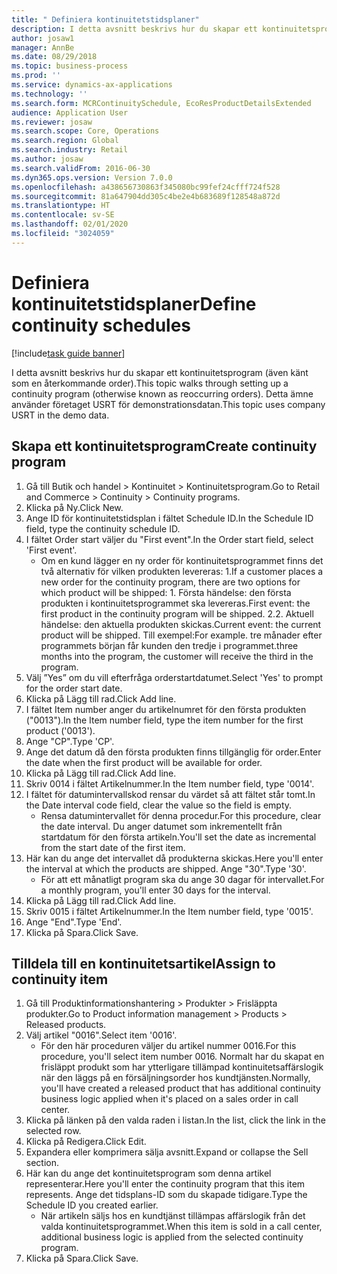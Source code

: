 ```yaml
---
title: " Definiera kontinuitetstidsplaner"
description: I detta avsnitt beskrivs hur du skapar ett kontinuitetsprogram (även känt som en återkommande order).
author: josaw1
manager: AnnBe
ms.date: 08/29/2018
ms.topic: business-process
ms.prod: ''
ms.service: dynamics-ax-applications
ms.technology: ''
ms.search.form: MCRContinuitySchedule, EcoResProductDetailsExtended
audience: Application User
ms.reviewer: josaw
ms.search.scope: Core, Operations
ms.search.region: Global
ms.search.industry: Retail
ms.author: josaw
ms.search.validFrom: 2016-06-30
ms.dyn365.ops.version: Version 7.0.0
ms.openlocfilehash: a438656730863f345080bc99fef24cfff724f528
ms.sourcegitcommit: 81a647904dd305c4be2e4b683689f128548a872d
ms.translationtype: HT
ms.contentlocale: sv-SE
ms.lasthandoff: 02/01/2020
ms.locfileid: "3024059"
---
```

# <a name="define-continuity-schedules"></a><span data-ttu-id="ededc-103"> Definiera kontinuitetstidsplaner</span><span class="sxs-lookup"><span data-stu-id="ededc-103">Define continuity schedules</span></span>

[!include[task guide banner](../includes/task-guide-banner.md)]

<span data-ttu-id="ededc-104">I detta avsnitt beskrivs hur du skapar ett kontinuitetsprogram (även känt som en återkommande order).</span><span class="sxs-lookup"><span data-stu-id="ededc-104">This topic walks through setting up a continuity program (otherwise known as reoccurring orders).</span></span> <span data-ttu-id="ededc-105">Detta ämne använder företaget USRT för demonstrationsdatan.</span><span class="sxs-lookup"><span data-stu-id="ededc-105">This topic uses company USRT in the demo data.</span></span>


## <a name="create-continuity-program"></a><span data-ttu-id="ededc-106">Skapa ett kontinuitetsprogram</span><span class="sxs-lookup"><span data-stu-id="ededc-106">Create continuity program</span></span>
1. <span data-ttu-id="ededc-107">Gå till Butik och handel > Kontinuitet > Kontinuitetsprogram.</span><span class="sxs-lookup"><span data-stu-id="ededc-107">Go to Retail and Commerce > Continuity > Continuity programs.</span></span>
2. <span data-ttu-id="ededc-108">Klicka på Ny.</span><span class="sxs-lookup"><span data-stu-id="ededc-108">Click New.</span></span>
3. <span data-ttu-id="ededc-109">Ange ID för kontinuitetstidsplan i fältet Schedule ID.</span><span class="sxs-lookup"><span data-stu-id="ededc-109">In the Schedule ID field, type the continuity schedule ID.</span></span>
4. <span data-ttu-id="ededc-110">I fältet Order start väljer du "First event".</span><span class="sxs-lookup"><span data-stu-id="ededc-110">In the Order start field, select 'First event'.</span></span>
    * <span data-ttu-id="ededc-111">Om en kund lägger en ny order för kontinuitetsprogrammet finns det två alternativ för vilken produkten levereras: 1.</span><span class="sxs-lookup"><span data-stu-id="ededc-111">If a customer places a new order for the continuity program, there are two options for which product will be shipped:  1.</span></span> <span data-ttu-id="ededc-112">Första händelse: den första produkten i kontinuitetsprogrammet ska levereras.</span><span class="sxs-lookup"><span data-stu-id="ededc-112">First event: the first product in the continuity program will be shipped.</span></span>  <span data-ttu-id="ededc-113">2.</span><span class="sxs-lookup"><span data-stu-id="ededc-113">2.</span></span> <span data-ttu-id="ededc-114">Aktuell händelse: den aktuella produkten skickas.</span><span class="sxs-lookup"><span data-stu-id="ededc-114">Current event: the current product will be shipped.</span></span> <span data-ttu-id="ededc-115">Till exempel:</span><span class="sxs-lookup"><span data-stu-id="ededc-115">For example.</span></span> <span data-ttu-id="ededc-116">tre månader efter programmets början får kunden den tredje i programmet.</span><span class="sxs-lookup"><span data-stu-id="ededc-116">three months into the program, the customer will receive the third in the program.</span></span>  
5. <span data-ttu-id="ededc-117">Välj ”Yes” om du vill efterfråga orderstartdatumet.</span><span class="sxs-lookup"><span data-stu-id="ededc-117">Select 'Yes' to prompt for the order start date.</span></span>
6. <span data-ttu-id="ededc-118">Klicka på Lägg till rad.</span><span class="sxs-lookup"><span data-stu-id="ededc-118">Click Add line.</span></span>
7. <span data-ttu-id="ededc-119">I fältet Item number anger du artikelnumret för den första produkten ("0013").</span><span class="sxs-lookup"><span data-stu-id="ededc-119">In the Item number field, type the item number for the first product ('0013').</span></span>
8. <span data-ttu-id="ededc-120">Ange "CP".</span><span class="sxs-lookup"><span data-stu-id="ededc-120">Type 'CP'.</span></span>
9. <span data-ttu-id="ededc-121">Ange det datum då den första produkten finns tillgänglig för order.</span><span class="sxs-lookup"><span data-stu-id="ededc-121">Enter the date when the first product will be available for order.</span></span>
10. <span data-ttu-id="ededc-122">Klicka på Lägg till rad.</span><span class="sxs-lookup"><span data-stu-id="ededc-122">Click Add line.</span></span>
11. <span data-ttu-id="ededc-123">Skriv 0014 i fältet Artikelnummer.</span><span class="sxs-lookup"><span data-stu-id="ededc-123">In the Item number field, type '0014'.</span></span>
12. <span data-ttu-id="ededc-124">I fältet för datumintervallskod rensar du värdet så att fältet står tomt.</span><span class="sxs-lookup"><span data-stu-id="ededc-124">In the Date interval code field, clear the value so the field is empty.</span></span>
    * <span data-ttu-id="ededc-125">Rensa datumintervallet för denna procedur.</span><span class="sxs-lookup"><span data-stu-id="ededc-125">For this procedure, clear the date interval.</span></span> <span data-ttu-id="ededc-126">Du anger datumet som inkrementellt från startdatum för den första artikeln.</span><span class="sxs-lookup"><span data-stu-id="ededc-126">You'll set the date as incremental from the start date of the first item.</span></span>  
13. <span data-ttu-id="ededc-127">Här kan du ange det intervallet då produkterna skickas.</span><span class="sxs-lookup"><span data-stu-id="ededc-127">Here you'll enter the interval at which the products are shipped.</span></span> <span data-ttu-id="ededc-128">Ange "30".</span><span class="sxs-lookup"><span data-stu-id="ededc-128">Type '30'.</span></span>
    * <span data-ttu-id="ededc-129">För att ett månatligt program ska du ange 30 dagar för intervallet.</span><span class="sxs-lookup"><span data-stu-id="ededc-129">For a monthly program, you'll enter 30 days for the interval.</span></span>  
14. <span data-ttu-id="ededc-130">Klicka på Lägg till rad.</span><span class="sxs-lookup"><span data-stu-id="ededc-130">Click Add line.</span></span>
15. <span data-ttu-id="ededc-131">Skriv 0015 i fältet Artikelnummer.</span><span class="sxs-lookup"><span data-stu-id="ededc-131">In the Item number field, type '0015'.</span></span>
16. <span data-ttu-id="ededc-132">Ange "End".</span><span class="sxs-lookup"><span data-stu-id="ededc-132">Type 'End'.</span></span>
17. <span data-ttu-id="ededc-133">Klicka på Spara.</span><span class="sxs-lookup"><span data-stu-id="ededc-133">Click Save.</span></span>

## <a name="assign-to-continuity-item"></a><span data-ttu-id="ededc-134">Tilldela till en kontinuitetsartikel</span><span class="sxs-lookup"><span data-stu-id="ededc-134">Assign to continuity item</span></span>
1. <span data-ttu-id="ededc-135">Gå till Produktinformationshantering > Produkter > Frisläppta produkter.</span><span class="sxs-lookup"><span data-stu-id="ededc-135">Go to Product information management > Products > Released products.</span></span>
2. <span data-ttu-id="ededc-136">Välj artikel "0016".</span><span class="sxs-lookup"><span data-stu-id="ededc-136">Select item '0016'.</span></span>
    * <span data-ttu-id="ededc-137">För den här proceduren väljer du artikel nummer 0016.</span><span class="sxs-lookup"><span data-stu-id="ededc-137">For this procedure, you'll select item number 0016.</span></span> <span data-ttu-id="ededc-138">Normalt har du skapat en frisläppt produkt som har ytterligare tillämpad kontinuitetsaffärslogik när den läggs på en försäljningsorder hos kundtjänsten.</span><span class="sxs-lookup"><span data-stu-id="ededc-138">Normally, you'll have created a released product that has additional continuity business logic applied when it's placed on a sales order in call center.</span></span>  
3. <span data-ttu-id="ededc-139">Klicka på länken på den valda raden i listan.</span><span class="sxs-lookup"><span data-stu-id="ededc-139">In the list, click the link in the selected row.</span></span>
4. <span data-ttu-id="ededc-140">Klicka på Redigera.</span><span class="sxs-lookup"><span data-stu-id="ededc-140">Click Edit.</span></span>
5. <span data-ttu-id="ededc-141">Expandera eller komprimera sälja avsnitt.</span><span class="sxs-lookup"><span data-stu-id="ededc-141">Expand or collapse the Sell section.</span></span>
6. <span data-ttu-id="ededc-142">Här kan du ange det kontinuitetsprogram som denna artikel representerar.</span><span class="sxs-lookup"><span data-stu-id="ededc-142">Here you'll enter the continuity program that this item represents.</span></span> <span data-ttu-id="ededc-143">Ange det tidsplans-ID som du skapade tidigare.</span><span class="sxs-lookup"><span data-stu-id="ededc-143">Type the Schedule ID you created earlier.</span></span>
    * <span data-ttu-id="ededc-144">När artikeln säljs hos en kundtjänst tillämpas affärslogik från det valda kontinuitetsprogrammet.</span><span class="sxs-lookup"><span data-stu-id="ededc-144">When this item is sold in a call center, additional business logic is applied from the selected continuity program.</span></span>  
7. <span data-ttu-id="ededc-145">Klicka på Spara.</span><span class="sxs-lookup"><span data-stu-id="ededc-145">Click Save.</span></span>

